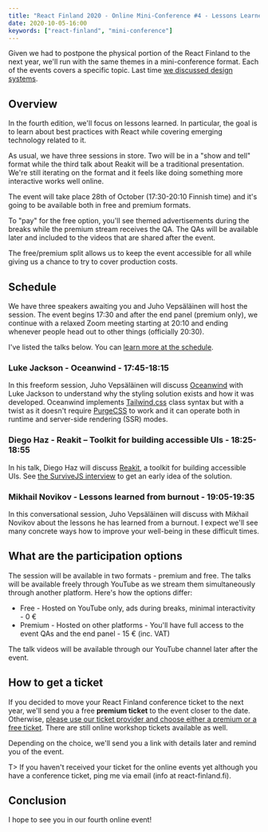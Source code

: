 ```yaml
---
title: "React Finland 2020 - Online Mini-Conference #4 - Lessons Learned"
date: 2020-10-05-16:00
keywords: ["react-finland", "mini-conference"]
---
```


Given we had to postpone the physical portion of the React Finland to the next year, we'll run with the same themes in a mini-conference format. Each of the events covers a specific topic. Last time [we discussed design systems](/blog/rf-2020-online-mini-conf-vol-3-recap/).

## Overview

In the fourth edition, we'll focus on lessons learned. In particular, the goal is to learn about best practices with React while covering emerging technology related to it.

As usual, we have three sessions in store. Two will be in a "show and tell" format while the third talk about Reakit will be a traditional presentation. We're still iterating on the format and it feels like doing something more interactive works well online.

The event will take place 28th of October (17:30-20:10 Finnish time) and it's going to be available both in free and premium formats.

To "pay" for the free option, you'll see themed advertisements during the breaks while the premium stream receives the QA. The QAs will be available later and included to the videos that are shared after the event.

The free/premium split allows us to keep the event accessible for all while giving us a chance to try to cover production costs.

## Schedule

We have three speakers awaiting you and Juho Vepsäläinen will host the session. The event begins 17:30 and after the end panel (premium only), we continue with a relaxed Zoom meeting starting at 20:10 and ending whenever people head out to other things (officially 20:30).

I've listed the talks below. You can [learn more at the schedule](/schedule/).

### Luke Jackson - Oceanwind - 17:45-18:15

In this freeform session, Juho Vepsäläinen will discuss [Oceanwind](https://github.com/lukejacksonn/oceanwind) with Luke Jackson to understand why the styling solution exists and how it was developed. Oceanwind implements [Tailwind.css](https://tailwindcss.com/) class syntax but with a twist as it doesn't require [PurgeCSS](https://github.com/FullHuman/purgecss) to work and it can operate both in runtime and server-side rendering (SSR) modes.

### Diego Haz - Reakit – Toolkit for building accessible UIs - 18:25-18:55

In his talk, Diego Haz will discuss [Reakit](https://reakit.io/), a toolkit for building accessible UIs. See [the SurviveJS interview](https://survivejs.com/blog/reakit-interview/) to get an early idea of the solution.

### Mikhail Novikov - Lessons learned from burnout - 19:05-19:35

In this conversational session, Juho Vepsäläinen will discuss with Mikhail Novikov about the lessons he has learned from a burnout. I expect we'll see many concrete ways how to improve your well-being in these difficult times.

## What are the participation options

The session will be available in two formats - premium and free. The talks will be available freely through YouTube as we stream them simultaneously through another platform. Here's how the options differ:

- Free - Hosted on YouTube only, ads during breaks, minimal interactivity - 0 €
- Premium - Hosted on other platforms - You'll have full access to the event QAs and the end panel - 15 € (inc. VAT)

The talk videos will be available through our YouTube channel later after the event.

## How to get a ticket

If you decided to move your React Finland conference ticket to the next year, we'll send you a free **premium ticket** to the event closer to the date. Otherwise, [please use our ticket provider and choose either a premium or a free ticket](https://fienta.com/react-finland-2020?e8677b7f3a2f2d38052763b8d1cd9117). There are still online workshop tickets available as well.

Depending on the choice, we'll send you a link with details later and remind you of the event.

T> If you haven't received your ticket for the online events yet although you have a conference ticket, ping me via email (info at react-finland.fi).

## Conclusion

I hope to see you in our fourth online event!

